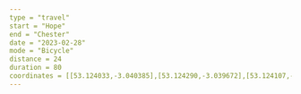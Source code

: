 ```yaml
---
type = "travel"
start = "Hope"
end = "Chester"
date = "2023-02-28"
mode = "Bicycle"
distance = 24
duration = 80
coordinates = [[53.124033,-3.040385],[53.124290,-3.039672],[53.124107,-3.038915],[53.124474,-3.036491],[53.124654,-3.035815],[53.125147,-3.035557],[53.125327,-3.034621],[53.125319,-3.033245],[53.124604,-3.031562],[53.137129,-3.013077],[53.138006,-3.012956],[53.138477,-3.010501],[53.139429,-3.008848],[53.143533,-3.004415],[53.146075,-3.002329],[53.147808,-2.999502],[53.148577,-2.997338],[53.149663,-2.996134],[53.150744,-2.989894],[53.152314,-2.985758],[53.152364,-2.981147],[53.152756,-2.978399],[53.154381,-2.977231],[53.155489,-2.976092],[53.155954,-2.976207],[53.156913,-2.975969],[53.157938,-2.974869],[53.159818,-2.971923],[53.160511,-2.971169],[53.162573,-2.970553],[53.164301,-2.969192],[53.165283,-2.970095],[53.165792,-2.970175],[53.166637,-2.968913],[53.168801,-2.966789],[53.172281,-2.964217],[53.172644,-2.964209],[53.17568,-2.945211],[53.17922,-2.945971],[53.181665,-2.946739],[53.184486,-2.946418],[53.186092,-2.944929],[53.188706,-2.941669],[53.19469,-2.933784],[53.195653,-2.932184],[53.195659,-2.912669],[53.196739,-2.912368],[53.19787,-2.910838],[53.198187,-2.910782],[53.198375,-2.911239],[53.198314,-2.910876],[53.198747,-2.909978],[53.198577,-2.909832],[53.199348,-2.909047],[53.199997,-2.907459],[53.200437,-2.904787],[53.202514,-2.903245],[53.20199,-2.89872],[53.200623,-2.893709],[53.200607,-2.889085],[53.202619,-2.880902],[53.203833,-2.874334],[53.207077,-2.864526],[53.20864,-2.858677],[53.212268,-2.836195],[53.212978,-2.833973],[53.214062,-2.832471],[53.21471,-2.832165],[53.215601,-2.83117],[53.216144,-2.828931],[53.218265,-2.82978],[53.21885,-2.830772],[53.220116,-2.83086],[53.220561,-2.831607],[53.220554,-2.832532],[53.220977,-2.832892],[53.22208,-2.831196],[53.224152,-2.829167],[53.225023,-2.828651],[53.225303,-2.828879],[53.228679,-2.82665],[53.230005,-2.826299],[53.231707,-2.827083],[53.232883,-2.827141],[53.234628,-2.826461],[53.23542,-2.825512],[53.236521,-2.82281],[53.237853,-2.823397],[53.240181,-2.826285],[53.24156,-2.827516]]
---
```

